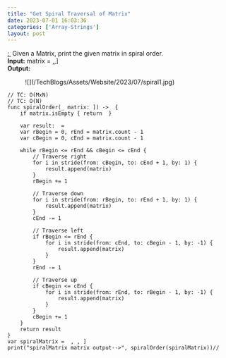 ```yaml
---
title: "Get Spiral Traversal of Matrix"
date: 2023-07-01 16:03:36
categories: ['Array-Strings']
layout: post
---
```


<!-- wp:paragraph -->
<a href="https://leetcode.com/problems/spiral-matrix/description/" target="_blank" rel="noopener" title="">: </a><strong> </strong>Given a Matrix, print the given matrix in spiral order.<br><strong>Input:</strong> matrix = ,,] <br><strong>Output:</strong> 


<!-- /wp:paragraph -->

<!-- wp:image {"id":1863,"sizeSlug":"full","linkDestination":"none"} -->
<figure class="wp-block-image size-full">![](/TechBlogs/Assets/Website/2023/07/spiral1.jpg)</figure>
<!-- /wp:image -->

<!-- wp:code -->
<pre class="wp-block-code"><code lang="swift" class="language-swift">// TC: O(MxN)
// TC: O(N)
func spiralOrder(_ matrix: ]) ->  {
    if matrix.isEmpty { return  }
    
    var result:  = 
    var rBegin = 0, rEnd = matrix.count - 1
    var cBegin = 0, cEnd = matrix.count - 1
    
    while rBegin <= rEnd && cBegin <= cEnd {
        // Traverse right
        for i in stride(from: cBegin, to: cEnd + 1, by: 1) {
            result.append(matrix)
        }
        rBegin += 1
        
        // Traverse down
        for i in stride(from: rBegin, to: rEnd + 1, by: 1) {
            result.append(matrix)
        }
        cEnd -= 1
        
        // Traverse left
        if rBegin <= rEnd {
            for i in stride(from: cEnd, to: cBegin - 1, by: -1) {
                result.append(matrix)
            }
        }
        rEnd -= 1
        
        // Traverse up
        if cBegin <= cEnd {
            for i in stride(from: rEnd, to: rBegin - 1, by: -1) {
                result.append(matrix)
            }
        }
        cBegin += 1
    }
    return result
}
var spiralMatrix =  , , ]
print("spiralMatrix matrix output-->", spiralOrder(spiralMatrix))//  </code></pre>
<!-- /wp:code -->